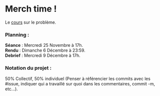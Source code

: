 # Merch time !

Le [cours](https://www.i3s.unice.fr/master-info/assets/s1/graphes-prog-dyn/merchTime.pdf) sur le problème.

### Planning :
**Séance** : Mercredi 25 Novembre à 17h.  
**Rendu** : Dimanche 6 Décembre à 23:59.  
**Debrief** : Mercredi 9 Décembre à 17h.  

### Notation du projet :
50% Collectif, 50% individuel (Penser à référencier les commits avec les #issue, indiquer qui a travaillé sur quoi dans les commentaires, commit -m, etc...).

